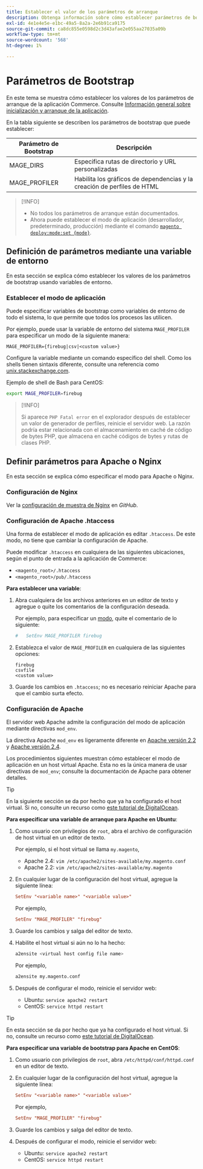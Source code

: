 ```yaml
---
title: Establecer el valor de los parámetros de arranque
description: Obtenga información sobre cómo establecer parámetros de bootstrap para la aplicación de Commerce.
exl-id: 4e1e4e5e-e1bc-49a5-8a2a-2e6b91ca9175
source-git-commit: ca8dc855e0598d2c3d43afae2e055aa27035a09b
workflow-type: tm+mt
source-wordcount: '568'
ht-degree: 1%

---
```


# Parámetros de Bootstrap

En este tema se muestra cómo establecer los valores de los parámetros de arranque de la aplicación Commerce. Consulte [Información general sobre inicialización y arranque de la aplicación](initialization.md).

En la tabla siguiente se describen los parámetros de bootstrap que puede establecer:

| Parámetro de Bootstrap | Descripción |
| ------------------- | -------------------------------------------- |
| MAGE_DIRS | Especifica rutas de directorio y URL personalizadas |
| MAGE_PROFILER | Habilita los gráficos de dependencias y la creación de perfiles de HTML |

>[!INFO]
>
>- No todos los parámetros de arranque están documentados.
>- Ahora puede establecer el modo de aplicación (desarrollador, predeterminado, producción) mediante el comando [`magento deploy:mode:set {mode}`](../cli/set-mode.md).

## Definición de parámetros mediante una variable de entorno

En esta sección se explica cómo establecer los valores de los parámetros de bootstrap usando variables de entorno.

### Establecer el modo de aplicación

Puede especificar variables de bootstrap como variables de entorno de todo el sistema, lo que permite que todos los procesos las utilicen.

Por ejemplo, puede usar la variable de entorno del sistema `MAGE_PROFILER` para especificar un modo de la siguiente manera:

```
MAGE_PROFILER={firebug|csv|<custom value>}
```

Configure la variable mediante un comando específico del shell. Como los shells tienen sintaxis diferente, consulte una referencia como [unix.stackexchange.com][unix-stackx].

Ejemplo de shell de Bash para CentOS:

```bash
export MAGE_PROFILER=firebug
```

>[!INFO]
>
>Si aparece `PHP Fatal error` en el explorador después de establecer un valor de generador de perfiles, reinicie el servidor web. La razón podría estar relacionada con el almacenamiento en caché de código de bytes PHP, que almacena en caché códigos de bytes y rutas de clases PHP.

## Definir parámetros para Apache o Nginx

En esta sección se explica cómo especificar el modo para Apache o Nginx.

### Configuración de Nginx

Ver la [configuración de muestra de Nginx] en _GitHub_.

### Configuración de Apache .htaccess

Una forma de establecer el modo de aplicación es editar `.htaccess`. De este modo, no tiene que cambiar la configuración de Apache.

Puede modificar `.htaccess` en cualquiera de las siguientes ubicaciones, según el punto de entrada a la aplicación de Commerce:

- `<magento_root>/.htaccess`
- `<magento_root>/pub/.htaccess`

**Para establecer una variable**:

1. Abra cualquiera de los archivos anteriores en un editor de texto y agregue o quite los comentarios de la configuración deseada.

   Por ejemplo, para especificar un [modo](application-modes.md), quite el comentario de lo siguiente:

   ```conf
   #   SetEnv MAGE_PROFILER firebug
   ```

1. Establezca el valor de `MAGE_PROFILER` en cualquiera de las siguientes opciones:

   ```
   firebug
   csvfile
   <custom value>
   ```

1. Guarde los cambios en `.htaccess`; no es necesario reiniciar Apache para que el cambio surta efecto.

### Configuración de Apache

El servidor web Apache admite la configuración del modo de aplicación mediante directivas `mod_env`.

La directiva Apache `mod_env` es ligeramente diferente en [Apache versión 2.2] y [Apache versión 2.4].

Los procedimientos siguientes muestran cómo establecer el modo de aplicación en un host virtual Apache. Esta no es la única manera de usar directivas de `mod_env`; consulte la documentación de Apache para obtener detalles.

>[!TIP]
>
>En la siguiente sección se da por hecho que ya ha configurado el host virtual. Si no, consulte un recurso como [este tutorial de DigitalOcean](https://www.digitalocean.com/community/tutorials/how-to-set-up-apache-virtual-hosts-on-ubuntu-14-04-lts).

**Para especificar una variable de arranque para Apache en Ubuntu**:

1. Como usuario con privilegios de `root`, abra el archivo de configuración de host virtual en un editor de texto.

   Por ejemplo, si el host virtual se llama `my.magento`,

   - Apache 2.4: `vim /etc/apache2/sites-available/my.magento.conf`
   - Apache 2.2: `vim /etc/apache2/sites-available/my.magento`

1. En cualquier lugar de la configuración del host virtual, agregue la siguiente línea:

   ```conf
   SetEnv "<variable name>" "<variable value>"
   ```

   Por ejemplo,

   ```conf
   SetEnv "MAGE_PROFILER" "firebug"
   ```

1. Guarde los cambios y salga del editor de texto.
1. Habilite el host virtual si aún no lo ha hecho:

   ```bash
   a2ensite <virtual host config file name>
   ```

   Por ejemplo,

   ```bash
   a2ensite my.magento.conf
   ```

1. Después de configurar el modo, reinicie el servidor web:

   - Ubuntu: `service apache2 restart`
   - CentOS: `service httpd restart`

>[!TIP]
>
>En esta sección se da por hecho que ya ha configurado el host virtual. Si no, consulte un recurso como [este tutorial de DigitalOcean](https://www.digitalocean.com/community/tutorials/how-to-set-up-apache-virtual-hosts-on-centos-6).

**Para especificar una variable de bootstrap para Apache en CentOS**:

1. Como usuario con privilegios de `root`, abra `/etc/httpd/conf/httpd.conf` en un editor de texto.

1. En cualquier lugar de la configuración del host virtual, agregue la siguiente línea:

   ```conf
   SetEnv "<variable name>" "<variable value>"
   ```

   Por ejemplo,

   ```conf
   SetEnv "MAGE_PROFILER" "firebug"
   ```

1. Guarde los cambios y salga del editor de texto.

1. Después de configurar el modo, reinicie el servidor web:

   - Ubuntu: `service apache2 restart`
   - CentOS: `service httpd restart`

<!-- link definitions -->

[Apache versión 2.2]: https://httpd.apache.org/docs/2.2/mod/mod_env.html#setenv
[Apache versión 2.4]: https://httpd.apache.org/docs/2.4/mod/mod_env.html#setenv
[Configuración de muestra de Nginx]: https://github.com/magento/magento2/blob/2.4/nginx.conf.sample#L16
[unix-stackx]: https://unix.stackexchange.com/questions/117467/how-to-permanently-set-environmental-variables
